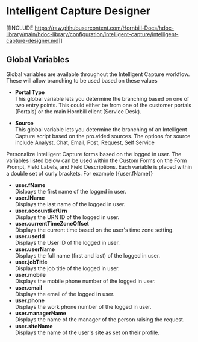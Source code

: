 # Intelligent Capture Designer
[[INCLUDE https://raw.githubusercontent.com/Hornbill-Docs/hdoc-library/main/hdoc-library/configuration/intelligent-capture/intelligent-capture-designer.md]]

## Global Variables
Global variables are available throughout the Intelligent Capture workflow. These will allow branching to be used based on these values

* **Portal Type**<br>This global variable lets you determine the branching based on one of two entry points. This could either be from one of the customer portals (Portals) or the main Hornbill client (Service Desk).

* **Source**<br>This global variable lets you determine the branching of an Intelligent Capture script based on the pro.vided sources. The options for source include Analyst, Chat, Email, Post, Request, Self Service

Personalize Intelligent Capture forms based on the logged in user. The variables listed below can be used within the Custom Forms on the Form Prompt, Field Labels, and Field Descriptions. Each variable is placed within a double set of curly brackets. For example {{user.fName}}

* **user.fName**<br>Dislpays the first name of the logged in user.
* **user.lName**<br>Displays the last name of the logged in user.
* **user.accountRefUrn**<br>Displays the URN ID of the logged in user.
* **user.currentTimeZoneOffset**<br>Displays the current time based on the user's time zone setting.
* **user.userId**<br>Displays the User ID of the logged in user.
* **user.userName**<br>Displays the full name (first and last) of the logged in user.
* **user.jobTitle**<br>Displays the job title of the logged in user.
* **user.mobile**<br>Displays the mobile phone number of the logged in user.
* **user.email**<br>Displays the email of the logged in user.
* **user.phone**<br>Displays the work phone number of the logged in user.
* **user.managerName**<br>Displays the name of the manager of the person raising the request.
* **user.siteName**<br>Displays the name of the user's site as set on their profile.